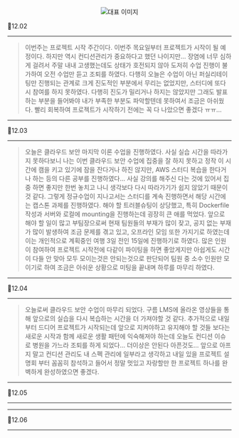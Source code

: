 <p align="center">
  <img src="https://img1.daumcdn.net/thumb/R1280x0/?scode=mtistory2&fname=https%3A%2F%2Fblog.kakaocdn.net%2Fdn%2FcBRf8s%2FbtsJpLquWMc%2FKbzCf52xTzFQSGzWgRv4Kk%2Fimg.png" alt="대표 이미지" />
</p>

📆12.02

---

> 이번주는 프로젝트 시작 주간이다. 이번주 목요일부터 프로젝트가 시작이 될 예정이다. 하지만 역시 컨디션관리가 중요하다고 했던 나이지만... 장염에 너무 심하게 걸려서 주말 내내 고생했는데도 상태가 호전되지 않아 도저히 수업 진행이 불가하여 오전 수업만 듣고 조퇴를 하였다. 다행히 오늘은 수업이 아닌 퍼실리테이팅만 진행되는 관계로 크게 진도적인 부분에서 무리는 없었지만, 스터디에 또다시 참여를 하지 못하였다. 다행히 진도가 밀리거나 하지는 않았지만 그래도 발표 하는 부분을 들어봐야 내가 부족한 부분도 파악할텐데 못하여서 조금은 아쉬웠다. 빨리 회복하여 프로젝트가 시작하기 전에는 꼭 다 나았으면 좋겠다 ㅠㅠ...

---

📆12.03

---

> 오늘은 클라우드 보안 마지막 이론 수업을 진행하였다. 사실 실습 시간을 따라가지 못하다보니 나는 이번 클라우드 보안 수업에 집중을 잘 하지 못하고 정작 이 시간에 캠을 키고 있기에 잠을 잔다거나 하진 않지만, AWS 스터디 복습을 한다거나 하는 등의 다른 공부를 진행하였다... 사실 강의를 해주신 다는 것에 있어서 집중 하면 좋지만 한번 놓치고 나니 생각보다 다시 따라가기가 쉽지 않았기 때문이 것 같다. 그렇게 정규수업이 지나고서는 스터디를 계속 진행하면서 해당 시간에는 캡스톤 과제를 진행하였다. 해야 할 트러블슈팅이 상당했고, 특히 Dockerfile 작성과 서버와 로컬에 mounting을 진행하는데 굉장히 큰 애를 먹었다. 앞으로 해야 할 일이 많고 부팀장으로써 현재 팀원들의 부재가 많이 잦고, 공지 없는 부재가 많이 발생하여 조금 문제를 겪고 있고, 오프라인 모임 또한 가지기로 하였는데 이는 개인적으로 계획중인 여행 3일 전인 15일에 진행하기로 하였다. 많은 인원이 참여하여 프로젝트 시작전에 다같이 파이팅을 하면 좋았게지만 아쉽게도 시간이 다들 안 맞아 모두 모이는것은 안되는것으로 판단되어 팀원 중 소수 인원만 모이기로 하여 조금은 아쉬운 상황으로 미팅을 끝내며 하루를 마무리 하였다.
---

📆12.04

---
> 오늘로써 클라우드 보안 수업이 마무리 되었다. 구름 LMS에 올라온 영상들을 통해 앞으로의 실습을 다시 복습하는 시간을 더 가져야할 것 같다. 추가적으로 내일부터 드디어 프로젝트가 시작되는데 앞으로 지켜야하고 유지해야 할 것들 보다는 새로운 시작과 함께 새로운 생활 패턴에 익숙해져야 하는데 오늘도 컨디션 이슈로 병원을 가느라 조퇴를 하게 되었다... 더이상은 안된다 아픈것도... 앞으로 아프지 말고 컨디션 관리도 내 스펙 관리에 일부라고 생각하고 내일 있을 프로젝트 설명회 부터 꼼꼼히 참석하고 들어서 정말 멋있고 자랑할만 한 프로젝트 하나를 완벽하게 완성하였으면 좋겠다.

---

📆12.05

---
> 

---

📆12.06

---
> 





